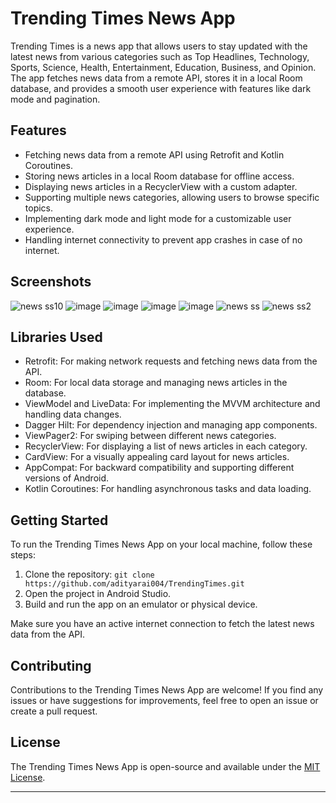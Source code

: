 # Trending Times News App

Trending Times is a news app that allows users to stay updated with the latest news from various categories such as Top Headlines, Technology, Sports, Science, Health, Entertainment, Education, Business, and Opinion. The app fetches news data from a remote API, stores it in a local Room database, and provides a smooth user experience with features like dark mode and pagination.

## Features

- Fetching news data from a remote API using Retrofit and Kotlin Coroutines.
- Storing news articles in a local Room database for offline access.
- Displaying news articles in a RecyclerView with a custom adapter.
- Supporting multiple news categories, allowing users to browse specific topics.
- Implementing dark mode and light mode for a customizable user experience.
- Handling internet connectivity to prevent app crashes in case of no internet.

## Screenshots
![news ss10](https://github.com/adityarai004/TrendingTimes/assets/86659578/71f8ef23-cdee-4433-a941-a566680ff0c6)
![image](https://github.com/adityarai004/TrendingTimes/assets/86659578/0add7c2f-b115-4e1f-9cb3-76307273ce24)
![image](https://github.com/adityarai004/TrendingTimes/assets/86659578/fac1b12e-2cbc-4162-aefb-a69c11f4c32a)
![image](https://github.com/adityarai004/TrendingTimes/assets/86659578/152f4f7b-f08c-4a6e-b6b7-b2616152277b)
![image](https://github.com/adityarai004/TrendingTimes/assets/86659578/303040d5-80de-4600-afde-20172a07d4e8)
![news ss](https://github.com/adityarai004/TrendingTimes/assets/86659578/ebb41571-194c-4790-ab47-9de1a8ae2389)
![news ss2](https://github.com/adityarai004/TrendingTimes/assets/86659578/3a183f72-c7f8-4f47-a8a8-bb7cad19d2ab)


## Libraries Used

- Retrofit: For making network requests and fetching news data from the API.
- Room: For local data storage and managing news articles in the database.
- ViewModel and LiveData: For implementing the MVVM architecture and handling data changes.
- Dagger Hilt: For dependency injection and managing app components.
- ViewPager2: For swiping between different news categories.
- RecyclerView: For displaying a list of news articles in each category.
- CardView: For a visually appealing card layout for news articles.
- AppCompat: For backward compatibility and supporting different versions of Android.
- Kotlin Coroutines: For handling asynchronous tasks and data loading.

## Getting Started

To run the Trending Times News App on your local machine, follow these steps:

1. Clone the repository: `git clone https://github.com/adityarai004/TrendingTimes.git`
2. Open the project in Android Studio.
3. Build and run the app on an emulator or physical device.

Make sure you have an active internet connection to fetch the latest news data from the API.

## Contributing

Contributions to the Trending Times News App are welcome! If you find any issues or have suggestions for improvements, feel free to open an issue or create a pull request.

## License

The Trending Times News App is open-source and available under the [MIT License](LICENSE).

---
